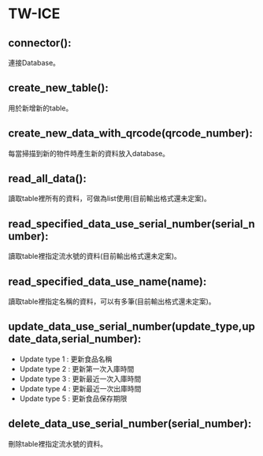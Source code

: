 # TW-ICE
## connector():
連接Database。
## create_new_table():
用於新增新的table。
## create_new_data_with_qrcode(qrcode_number):
每當掃描到新的物件時產生新的資料放入database。
## read_all_data():
讀取table裡所有的資料，可做為list使用(目前輸出格式還未定案)。
## read_specified_data_use_serial_number(serial_number):
讀取table裡指定流水號的資料(目前輸出格式還未定案)。
## read_specified_data_use_name(name):
讀取table裡指定名稱的資料，可以有多筆(目前輸出格式還未定案)。
## update_data_use_serial_number(update_type,update_data,serial_number):
* Update type 1 :
更新食品名稱
* Update type 2 :
更新第一次入庫時間
* Update type 3 :
更新最近一次入庫時間
* Update type 4 :
更新最近一次出庫時間
* Update type 5 :
更新食品保存期限
## delete_data_use_serial_number(serial_number):
刪除table裡指定流水號的資料。
